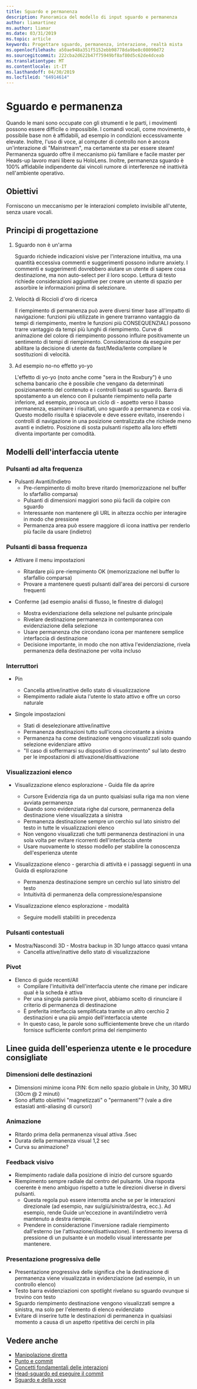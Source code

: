 ```yaml
---
title: Sguardo e permanenza
description: Panoramica del modello di input sguardo e permanenza
author: liamartinez
ms.author: liamar
ms.date: 03/31/2019
ms.topic: article
keywords: Progettare sguardo, permanenza, interazione, realtà mista
ms.openlocfilehash: a50ae948a351f5152ebb98778da9be8c08090d72
ms.sourcegitcommit: 222cba2d622b47f75949bf8af80d5c62de4dceab
ms.translationtype: MT
ms.contentlocale: it-IT
ms.lasthandoff: 04/30/2019
ms.locfileid: "64914614"
---
```

# <a name="gaze-and-dwell"></a>Sguardo e permanenza

Quando le mani sono occupate con gli strumenti e le parti, i movimenti possono essere difficile o impossibile.  I comandi vocali, come movimento, è possibile base non è affidabili, ad esempio in condizioni eccessivamente elevate.  Inoltre, l'uso di voce, al computer di controllo non è ancora un'interazione di "Mainstream", ma certamente sta per essere steam!  Permanenza sguardo offre il meccanismo più familiare e facile master per Heads-up lavoro mani libere su HoloLens.  Inoltre, permanenza sguardo è 100% affidabile indipendente dai vincoli rumore di interferenze né inattività nell'ambiente operativo.

## <a name="goals"></a>Obiettivi

Forniscono un meccanismo per le interazioni completo invisibile all'utente, senza usare vocali.

## <a name="design-principles"></a>Principi di progettazione

1. Sguardo non è un'arma
    
    Sguardo richiede indicazioni visive per l'interazione intuitiva, ma una quantità eccessiva commenti e suggerimenti possono indurre anxiety. I commenti e suggerimenti dovrebbero aiutare un utente di sapere cosa destinazione, ma non auto-select per il loro scopo. Lettura di testo richiede considerazioni aggiuntive per creare un utente di spazio per assorbire le informazioni prima di selezionare.
    
2. Velocità di Riccioli d'oro di ricerca
    
    Il riempimento di permanenza può avere diversi timer base all'impatto di navigazione: funzioni più utilizzate in genere trarranno vantaggio da tempi di riempimento, mentre le funzioni più CONSEQUENZIALI possono trarre vantaggio da tempi più lunghi di riempimento. Curve di animazione del colore di riempimento possono influire positivamente un sentimento di tempi di riempimento. Considerazione da eseguire per abilitare la decisione di utente da fast/Media/lente compilare le sostituzioni di velocità.
    
3. Ad esempio no-no effetto yo-yo

    L'effetto di yo-yo (noto anche come "sera in the Roxbury") è uno schema bancario che è possibile che vengano da determinati posizionamento del contenuto e i controlli basati su sguardo. Barra di spostamento a un elenco con il pulsante riempimento nella parte inferiore, ad esempio, provoca un ciclo di - aspetto verso il basso permanenza, esaminare i risultati, uno sguardo a permanenza e così via. Questo modello risulta è spiacevole e deve essere evitato, inserendo i controlli di navigazione in una posizione centralizzata che richiede meno avanti e indietro. Posizione di sosta pulsanti rispetto alla loro effetti diventa importante per comodità.

## <a name="ui-patterns"></a>Modelli dell'interfaccia utente

### <a name="high-frequency-buttons"></a>Pulsanti ad alta frequenza
    
* Pulsanti Avanti/Indietro
  * Pre-riempimento di molto breve ritardo (memorizzazione nel buffer lo sfarfallio comparsa)
  * Pulsanti di dimensioni maggiori sono più facili da colpire con sguardo
  * Interessante non mantenere gli URL in altezza occhio per interagire in modo che pressione
  * Permanenza area può essere maggiore di icona inattiva per renderlo più facile da usare (indietro)

### <a name="low-frequency-buttons"></a>Pulsanti di bassa frequenza
    
* Attivare il menu impostazioni
  * Ritardare più pre-riempimento OK (memorizzazione nel buffer lo sfarfallio comparsa)
  * Provare a mantenere questi pulsanti dall'area dei percorsi di cursore frequenti

* Conferme (ad esempio analisi di flusso, le finestre di dialogo)
  * Mostra evidenziazione della selezione nel pulsante principale
  * Rivelare destinazione permanenza in contemporanea con evidenziazione della selezione
  * Usare permanenza che circondano icona per mantenere semplice interfaccia di destinazione
  * Decisione importante, in modo che non attiva l'evidenziazione, rivela permanenza della destinazione per volta incluso
        
### <a name="toggle-buttons"></a>Interruttori

* Pin
  * Cancella attive/inattive dello stato di visualizzazione
  * Riempimento radiale aiuta l'utente lo stato attivo e offre un corso naturale 

* Singole impostazioni
  * Stati di deselezionare attive/inattive
  * Permanenza destinazioni tutto sull'icona circostante a sinistra
  * Permanenza ha come destinazione vengono visualizzati solo quando selezione evidenziare attivo
  * "Il caso di soffermarsi su dispositivo di scorrimento" sul lato destro per le impostazioni di attivazione/disattivazione

### <a name="list-views"></a>Visualizzazioni elenco

* Visualizzazione elenco esplorazione - Guida file da aprire
  * Cursore Evidenzia riga da un punto qualsiasi sulla riga ma non viene avviata permanenza
  * Quando sono evidenziata righe dal cursore, permanenza della destinazione viene visualizzata a sinistra
  * Permanenza destinazione sempre un cerchio sul lato sinistro del testo in tutte le visualizzazioni elenco
  * Non vengono visualizzati che tutti permanenza destinazioni in una sola volta per evitare ricorrenti dell'interfaccia utente
  * Usare nuovamente lo stesso modello per stabilire la conoscenza dell'esperienza utente
        
* Visualizzazione elenco - gerarchia di attività e i passaggi seguenti in una Guida di esplorazione
  * Permanenza destinazione sempre un cerchio sul lato sinistro del testo
  * Intuitività di permanenza della compressione/espansione
        
* Visualizzazione elenco esplorazione - modalità
  * Seguire modelli stabiliti in precedenza

### <a name="contextual-buttons"></a>Pulsanti contestuali

* Mostra/Nascondi 3D - Mostra backup in 3D lungo attacco quasi vntana 
  * Cancella attive/inattive dello stato di visualizzazione

### <a name="pivots"></a>Pivot

* Elenco di guide recenti/All
  * Compilare l'intuitività dell'interfaccia utente che rimane per indicare qual è la scheda è attiva
  * Per una singola parola breve pivot, abbiamo scelto di rinunciare il criterio di permanenza di destinazione
  * È preferita interfaccia semplificata tramite un altro cerchio 2 destinazioni e una più ampio dell'interfaccia utente
  * In questo caso, le parole sono sufficientemente breve che un ritardo fornisce sufficiente comfort prima del riempimento


## <a name="ux-guidelines-and-best-practices"></a>Linee guida dell'esperienza utente e le procedure consigliate

### <a name="target-sizes"></a>Dimensioni delle destinazioni

  * Dimensioni minime icona PIN: 6cm nello spazio globale in Unity, 30 MRU (30cm @ 2 minuti)
  * Sono affatto obiettivi "magnetizzati" o "permanenti"? (vale a dire estasiati anti-aliasing di cursori)

### <a name="animation"></a>Animazione

  * Ritardo prima della permanenza visual attiva .5sec
  * Durata della permanenza visual 1,2 sec
  * Curva su animazione?

### <a name="visual-feedback"></a>Feedback visivo

  * Riempimento radiale dalla posizione di inizio del cursore sguardo
  * Riempimento sempre radiale dal centro del pulsante. Una risposta coerente è meno ambiguo rispetto a tutte le direzioni diverse in diversi pulsanti. 
    * Questa regola può essere interrotta anche se per le interazioni direzionale (ad esempio, nav su/giù/sinistra/destra, ecc.). Ad esempio, rende Guide un'eccezione in avanti/indietro verrà mantenuto a destra riempie.
    * Prendere in considerazione l'inversione radiale riempimento dall'esterno (se l'attivazione/disattivazione). Il sentimento inversa di pressione di un pulsante è un modello visual interessante per mantenere. 

### <a name="progressive-disclosure"></a>Presentazione progressiva delle

 * Presentazione progressiva delle significa che la destinazione di permanenza viene visualizzata in evidenziazione (ad esempio, in un controllo elenco)
 * Testo barra evidenziazioni con spotlight rivelano su sguardo ovunque si trovino con testo
 * Sguardo riempimento destinazione vengono visualizzati sempre a sinistra, ma solo per l'elemento di elenco evidenziato
 * Evitare di inserire tutte le destinazioni di permanenza in qualsiasi momento a causa di un aspetto ripetitiva dei cerchi in pila
 
 ## <a name="see-also"></a>Vedere anche
* [Manipolazione diretta](direct-manipulation.md)
* [Punto e commit](point-and-commit.md)
* [Concetti fondamentali delle interazioni](interaction-fundamentals.md)
* [Head-sguardo ed eseguire il commit](gaze-and-commit.md)
* [Sguardo e della voce](voice-design.md)
